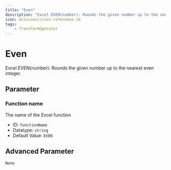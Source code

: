 ```yaml
---
title: "Even"
description: "Excel EVEN(number): Rounds the given number up to the nearest even integer."
icon: octicons/cross-reference-24
tags: 
    - TransformOperator
---
```

# Even
<!-- This file was generated - DO NOT CHANGE IT MANUALLY -->



Excel EVEN(number): Rounds the given number up to the nearest even integer.

## Parameter

### Function name

The name of the Excel function

- ID: `functionName`
- Datatype: `string`
- Default Value: `EVEN`





## Advanced Parameter

`None`